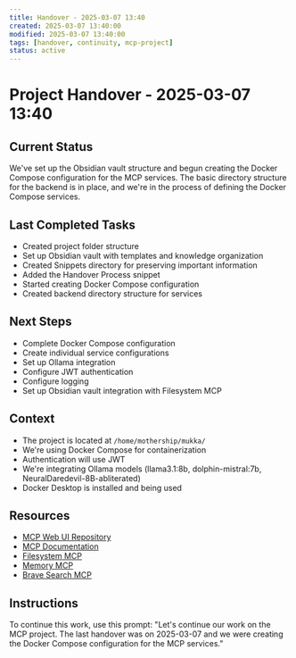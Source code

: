 ```yaml
---
title: Handover - 2025-03-07 13:40
created: 2025-03-07 13:40:00
modified: 2025-03-07 13:40:00
tags: [handover, continuity, mcp-project]
status: active
---
```


# Project Handover - 2025-03-07 13:40

## Current Status
We've set up the Obsidian vault structure and begun creating the Docker Compose configuration for the MCP services. The basic directory structure for the backend is in place, and we're in the process of defining the Docker Compose services.

## Last Completed Tasks
- Created project folder structure
- Set up Obsidian vault with templates and knowledge organization
- Created Snippets directory for preserving important information
- Added the Handover Process snippet
- Started creating Docker Compose configuration
- Created backend directory structure for services

## Next Steps
- Complete Docker Compose configuration
- Create individual service configurations
- Set up Ollama integration
- Configure JWT authentication
- Configure logging
- Set up Obsidian vault integration with Filesystem MCP

## Context
- The project is located at `/home/mothership/mukka/`
- We're using Docker Compose for containerization
- Authentication will use JWT
- We're integrating Ollama models (llama3.1:8b, dolphin-mistral:7b, NeuralDaredevil-8B-abliterated)
- Docker Desktop is installed and being used

## Resources
- [MCP Web UI Repository](https://github.com/penjud/mcp-web-ui)
- [MCP Documentation](https://github.com/penjud/mcp_docs)
- [Filesystem MCP](https://github.com/modelcontextprotocol/servers/tree/main/src/filesystem)
- [Memory MCP](https://github.com/modelcontextprotocol/servers/tree/main/src/memory)
- [Brave Search MCP](https://github.com/modelcontextprotocol/servers/tree/main/src/brave-search)

## Instructions
To continue this work, use this prompt: "Let's continue our work on the MCP project. The last handover was on 2025-03-07 and we were creating the Docker Compose configuration for the MCP services."

